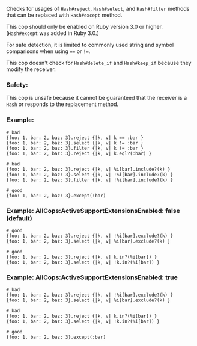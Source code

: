 Checks for usages of `Hash#reject`, `Hash#select`, and `Hash#filter` methods
that can be replaced with `Hash#except` method.

This cop should only be enabled on Ruby version 3.0 or higher.
(`Hash#except` was added in Ruby 3.0.)

For safe detection, it is limited to commonly used string and symbol comparisons
when using `==` or `!=`.

This cop doesn't check for `Hash#delete_if` and `Hash#keep_if` because they
modify the receiver.

### Safety:

This cop is unsafe because it cannot be guaranteed that the receiver
is a `Hash` or responds to the replacement method.

### Example:

    # bad
    {foo: 1, bar: 2, baz: 3}.reject {|k, v| k == :bar }
    {foo: 1, bar: 2, baz: 3}.select {|k, v| k != :bar }
    {foo: 1, bar: 2, baz: 3}.filter {|k, v| k != :bar }
    {foo: 1, bar: 2, baz: 3}.reject {|k, v| k.eql?(:bar) }

    # bad
    {foo: 1, bar: 2, baz: 3}.reject {|k, v| %i[bar].include?(k) }
    {foo: 1, bar: 2, baz: 3}.select {|k, v| !%i[bar].include?(k) }
    {foo: 1, bar: 2, baz: 3}.filter {|k, v| !%i[bar].include?(k) }

    # good
    {foo: 1, bar: 2, baz: 3}.except(:bar)

### Example: AllCops:ActiveSupportExtensionsEnabled: false (default)

    # good
    {foo: 1, bar: 2, baz: 3}.reject {|k, v| !%i[bar].exclude?(k) }
    {foo: 1, bar: 2, baz: 3}.select {|k, v| %i[bar].exclude?(k) }

    # good
    {foo: 1, bar: 2, baz: 3}.reject {|k, v| k.in?(%i[bar]) }
    {foo: 1, bar: 2, baz: 3}.select {|k, v| !k.in?(%i[bar]) }

### Example: AllCops:ActiveSupportExtensionsEnabled: true

    # bad
    {foo: 1, bar: 2, baz: 3}.reject {|k, v| !%i[bar].exclude?(k) }
    {foo: 1, bar: 2, baz: 3}.select {|k, v| %i[bar].exclude?(k) }

    # bad
    {foo: 1, bar: 2, baz: 3}.reject {|k, v| k.in?(%i[bar]) }
    {foo: 1, bar: 2, baz: 3}.select {|k, v| !k.in?(%i[bar]) }

    # good
    {foo: 1, bar: 2, baz: 3}.except(:bar)

